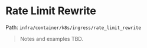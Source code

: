 # Rate Limit Rewrite

Path: `infra/container/k8s/ingress/rate_limit_rewrite`

> Notes and examples TBD.
